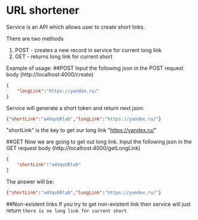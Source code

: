 # URL shortener

Service is an API which allows user to create short links. <br/>

There are two methods <br/>
1) POST - creates a new record in service for current long link
2) GET - returns  long link for current short

Example of usage:
##POST
Input the following json in the POST request body (http://localhost:4000/create)
```json
{
    "longLink":"https://yandex.ru/"
}
```

Service will generate a short token and return next json:
```json
{"shortLink":"a4VqvURlab","longLink":"https://yandex.ru/"}
```
"shortLink" is the key to get our long link "https://yandex.ru/"

##GET
Now we are going to get out long link.
Input the following json in the GET request body (http://localhost:4000/getLongLink)
```json
{
    "shortLink":"a4VqvURlab"
}
```

The answer will be:
```json
{"shortLink":"a4VqvURlab","longLink":"https://yandex.ru/"}
```

##Non-existent links
If you try to get non-existent link then service will just return `there is no long link for current short`